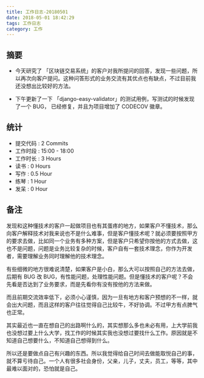 ```yaml
---
title: 工作日志-20180501
date: 2018-05-01 18:42:29
tags: 工作日志
category: 工作
---
```


## 摘要

* 今天研究了 「区块链交易系统」的客户对我所提问的回答，发现一些问题，所以再次向客户提问。这种问答形式的业务交流有其优点也有缺点，不过目前我还没想出比较好的方法。

* 下午更新了一下 「django-easy-validator」的测试用例，写测试的时候发现了一个 BUG， 已经修复，并且为项目增加了 CODECOV 徽章。


## 统计

* 提交代码 : 2 Commits
* 工作时段 : 15:00 - 18:00
* 工作时长 : 3 Hours
* 读书 : 0 Hours
* 写作 : 0.5 Hour
* 练琴 : 1 Hour
* 发呆 : 0 Hour


## 备注

发现和这种懂技术的客户一起做项目也有其蛋疼的地方，如果客户不懂技术，那么向客户解释技术对我来说也不是什么难事，但是客户懂技术呢？就必须要按照甲方的要求去做，比如同一个业务有多种方案，但是客户只希望你按他的方式去做，这也不是问题，问题是业务比较复杂的时候，客户自有一套技术理念，你作为开发者，需要理解业务同时理解他的技术理念。

有些细微的地方很难说清楚，如果客户是小白，那么大可以按照自己的方法去做，后期有 BUG 改 BUG，有性能问题，处理性能问题。但是懂技术的客户呢？不会先看是否达到了业务要求，而是先看你有没有按他的方法来做。

而且前期交流效率低下，必须小心谨慎，因为一旦有地方和客户预想的不一样，就会出大问题，而且这样的客户往往觉得自己比较牛，不好协调。不过甲方有点脾气也正常。

其实最近也一直在想自己的出路啊什么的，其实想那么多也未必有用，上大学前我也没想过要上什么大学，找工作的时候其实我也没想过要找什么工作。原因就是不知道自己想要什么，不知道自己想得到什么。

所以还是要做点自己有兴趣的东西。所以我觉得给自己时间去做能取悦自己的事，就不算亏待自己。一个人有很多社会身份，父亲，儿子，丈夫，员工，等等，其中最难以面对的，恐怕就是自己。

